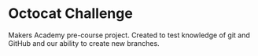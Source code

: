 Octocat Challenge
===========

Makers Academy pre-course project. Created to test knowledge of git and GitHub and our ability to create new branches.
